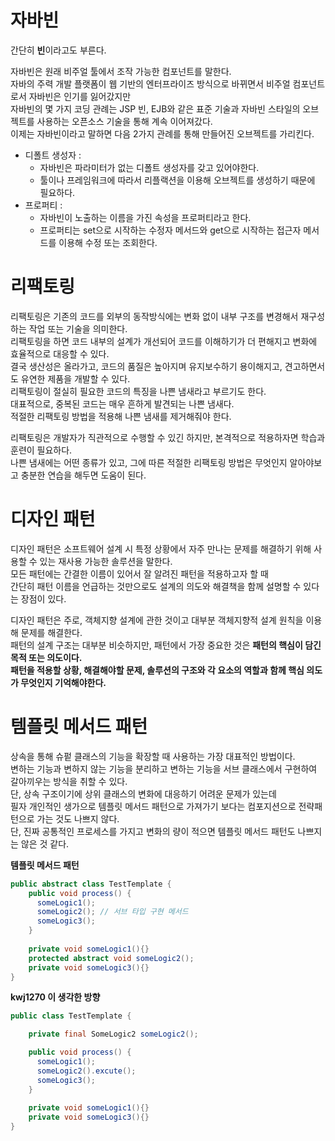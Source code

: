 # 자바빈 
 
간단히 **빈**이라고도 부른다.    
  
자바빈은 원래 비주얼 툴에서 조작 가능한 컴포넌트를 말한다.  
자바의 주력 개발 플랫폼이 웹 기반의 엔터프라이즈 방식으로 바뀌면서 비주얼 컴포넌트로서 자바빈은 인기를 잃어갔지만     
자바빈의 몇 가지 코딩 관례는 JSP 빈, EJB와 같은 표준 기술과 자바빈 스타일의 오브젝트를 사용하는 오픈소스 기술을 통해 계속 이어져갔다.   
이제는 자바빈이라고 말하면 다음 2가지 관례를 통해 만들어진 오브젝트를 가리킨다.    

* 디폴트 생성자 :  
    * 자바빈은 파라미터가 없는 디폴트 생성자를 갖고 있어야한다.    
    * 툴이나 프레임워크에 따라서 리플랙션을 이용해 오브젝트를 생성하기 때문에 필요하다.     
* 프로퍼티 : 
    * 자바빈이 노출하는 이름을 가진 속성을 프로퍼티라고 한다.  
    * 프로퍼티는 set으로 시작하는 수정자 메서드와 get으로 시작하는 접근자 메서드를 이용해 수정 또는 조회한다.     
 
# 리팩토링   
리팩토링은 기존의 코드를 외부의 동작방식에는 변화 없이 내부 구조를 변경해서 재구성하는 작업 또는 기술을 의미한다.      
리팩토링을 하면 코드 내부의 설계가 개선되어 코드를 이해하기가 더 편해지고 변화에 효율적으로 대응할 수 있다.         
결국 생산성은 올라가고, 코드의 품질은 높아지며 유지보수하기 용이해지고, 견고하면서도 유연한 제품을 개발할 수 있다.     
리팩토링이 절실히 필요한 코드의 특징을 나쁜 냄새라고 부르기도 한다.     
대표적으로, 중복된 코드는 매우 흔하게 발견되는 나쁜 냄새다.      
적절한 리팩토링 방법을 적용해 나쁜 냄새를 제거해줘야 한다.    
 
리팩토링은 개발자가 직관적으로 수행할 수 있긴 하지만, 본격적으로 적용하자면 학습과 훈련이 필요하다.       
나쁜 냄새에는 어떤 종류가 있고, 그에 따른 적절한 리팩토링 방법은 무엇인지 알아야보고 충분한 연습을 해두면 도움이 된다.   

# 디자인 패턴 

디자인 패턴은 소프트웨어 설계 시 특정 상황에서 자주 만나는 문제를 해결하기 위해 사용할 수 있는 재사용 가능한 솔루션을 말한다.     
모든 패턴에는 간결한 이름이 있어서 잘 알려진 패턴을 적용하고자 할 때     
간단히 패턴 이름을 언급하는 것만으로도 설계의 의도와 해결책을 함께 설명할 수 있다는 장점이 있다.   
  
디자인 패턴은 주로, 객체지향 설계에 관한 것이고 대부분 객체지향적 설계 원칙을 이용해 문제를 해결한다.      
패턴의 설계 구조는 대부분 비슷하지만, 패턴에서 가장 중요한 것은 **패턴의 핵심이 담긴 목적 또는 의도이다.**    
**패턴을 적용할 상황, 해결해야할 문제, 솔루션의 구조와 각 요소의 역할과 함께 핵심 의도가 무엇인지 기억해야한다.**     

# 템플릿 메서드 패턴 
   
상속을 통해 슈펕 클래스의 기능을 확장할 때 사용하는 가장 대표적인 방법이다.     
변하는 기능과 변하지 않는 기능을 분리하고 변하는 기능을 서브 클래스에서 구현하여 갈아끼우는 방식을 취할 수 있다.    
단, 상속 구조이기에 상위 클래스의 변화에 대응하기 어려운 문제가 있는데   
필자 개인적인 생가으로 템플릿 메서드 패턴으로 가져가기 보다는 컴포지션으로 전략패턴으로 가는 것도 나쁘지 않다.     
단, 진짜 공통적인 프로세스를 가지고 변화의 량이 적으면 템플릿 메서드 패턴도 나쁘지는 않은 것 같다.    

**템플릿 메서드 패턴**
```java
public abstract class TestTemplate {
    public void process() {
      someLogic1();   
      someLogic2(); // 서브 타입 구현 메서드 
      someLogic3();   
    }
    
    private void someLogic1(){}  
    protected abstract void someLogic2();
    private void someLogic3(){} 
}
```

**kwj1270 이 생각한 방향**
```java
public class TestTemplate {

    private final SomeLogic2 someLogic2();

    public void process() {
      someLogic1();   
      someLogic2().excute(); 
      someLogic3();   
    }
    
    private void someLogic1(){}  
    private void someLogic3(){} 
}
```

